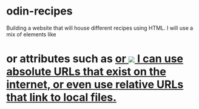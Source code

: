 # odin-recipes
Building a website that will house different recipes using HTML. I will use a mix of elements like <h1> or attributes such as <a href="link"> or <img src="link">
I can use absolute URLs that exist on the internet, or even use relative URLs that link to local files.